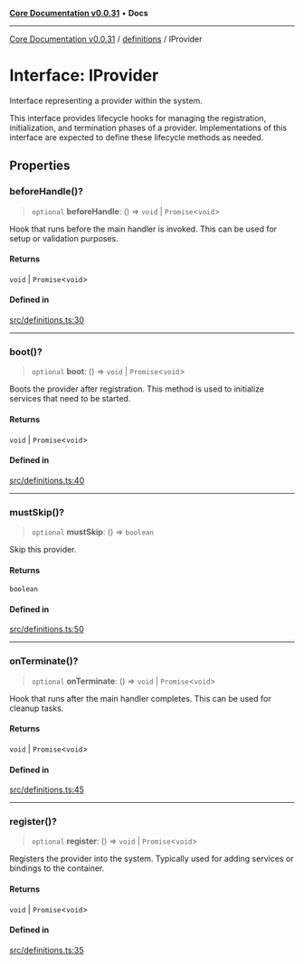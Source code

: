 [**Core Documentation v0.0.31**](../../README.md) • **Docs**

***

[Core Documentation v0.0.31](../../modules.md) / [definitions](../README.md) / IProvider

# Interface: IProvider

Interface representing a provider within the system.

This interface provides lifecycle hooks for managing the registration,
initialization, and termination phases of a provider. Implementations
of this interface are expected to define these lifecycle methods as needed.

## Properties

### beforeHandle()?

> `optional` **beforeHandle**: () => `void` \| `Promise`\<`void`\>

Hook that runs before the main handler is invoked. This can be used for setup or validation purposes.

#### Returns

`void` \| `Promise`\<`void`\>

#### Defined in

[src/definitions.ts:30](https://github.com/stonemjs/core/blob/40e6656006329b0d27f05f845f48db22a574f5ce/src/definitions.ts#L30)

***

### boot()?

> `optional` **boot**: () => `void` \| `Promise`\<`void`\>

Boots the provider after registration. This method is used to initialize services that need to be started.

#### Returns

`void` \| `Promise`\<`void`\>

#### Defined in

[src/definitions.ts:40](https://github.com/stonemjs/core/blob/40e6656006329b0d27f05f845f48db22a574f5ce/src/definitions.ts#L40)

***

### mustSkip()?

> `optional` **mustSkip**: () => `boolean`

Skip this provider.

#### Returns

`boolean`

#### Defined in

[src/definitions.ts:50](https://github.com/stonemjs/core/blob/40e6656006329b0d27f05f845f48db22a574f5ce/src/definitions.ts#L50)

***

### onTerminate()?

> `optional` **onTerminate**: () => `void` \| `Promise`\<`void`\>

Hook that runs after the main handler completes. This can be used for cleanup tasks.

#### Returns

`void` \| `Promise`\<`void`\>

#### Defined in

[src/definitions.ts:45](https://github.com/stonemjs/core/blob/40e6656006329b0d27f05f845f48db22a574f5ce/src/definitions.ts#L45)

***

### register()?

> `optional` **register**: () => `void` \| `Promise`\<`void`\>

Registers the provider into the system. Typically used for adding services or bindings to the container.

#### Returns

`void` \| `Promise`\<`void`\>

#### Defined in

[src/definitions.ts:35](https://github.com/stonemjs/core/blob/40e6656006329b0d27f05f845f48db22a574f5ce/src/definitions.ts#L35)

